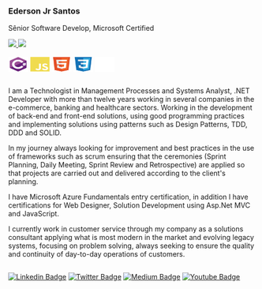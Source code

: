 ### Ederson Jr Santos

 Sênior Software Develop, Microsoft Certified
 
 
<div>
  <a href="https://github.com/evolution-services">
  <img height="180em" src="https://github-readme-stats.vercel.app/api?username=evolution-services&show_icons=true&theme=tokyonight&include_all_commits=true&count_private=true"/>
  <img height="180em" src="https://github-readme-stats.vercel.app/api/top-langs/?username=evolution-services&layout=compact&langs_count=7&theme=tokyonight"/>
 </a>
</div>

<div style="display: inline_block"><br>
  <img align="center" alt="Csharp" height="30" width="40" src="https://raw.githubusercontent.com/devicons/devicon/master/icons/csharp/csharp-original.svg"> 
  <img align="center" alt="Js" height="30" width="40" src="https://raw.githubusercontent.com/devicons/devicon/master/icons/javascript/javascript-plain.svg">
  <img align="center" alt="HTML" height="30" width="40" src="https://raw.githubusercontent.com/devicons/devicon/master/icons/html5/html5-original.svg">
  <img align="center" alt="CSS" height="30" width="40" src="https://raw.githubusercontent.com/devicons/devicon/master/icons/css3/css3-original.svg">
  <img align="center" alt="docker" height="30" width="40" src="https://github.com/docker/docker.github.io/blob/master/images/docker-icon.svg">
</div>

##

I am a Technologist in Management Processes and Systems Analyst, .NET Developer with more than twelve years working in several companies in the e-commerce, banking and healthcare sectors.
Working in the development of back-end and front-end solutions, using good programming practices and implementing solutions using patterns such as Design Patterns, TDD, DDD and SOLID.

In my journey always looking for improvement and best practices in the use of frameworks such as scrum ensuring that the ceremonies (Sprint Planning, Daily Meeting, Sprint Review and Retrospective) are applied so that projects are carried out and delivered according to the client's planning.

I have Microsoft Azure Fundamentals entry certification, in addition I have certifications for Web Designer, Solution Development using Asp.Net MVC and
JavaScript.

I currently work in customer service through my company as a solutions consultant applying what is most modern in the market and evolving legacy systems, focusing on problem solving, always seeking to ensure the quality and continuity of day-to-day operations of customers.

##

[![Linkedin Badge](https://img.shields.io/badge/linkedin-%230077B5.svg?&style=for-the-badge&logo=linkedin&logoColor=white)](https://www.linkedin.com/in/ederson-jr-santos/)
[![Twitter Badge](https://img.shields.io/badge/twitter-%231DA1F2.svg?&style=for-the-badge&logo=twitter&logoColor=white)](https://twitter.com/edersonjrsantos)
[![Medium Badge](https://img.shields.io/badge/medium-%2312100E.svg?&style=for-the-badge&logo=medium&logoColor=white)](https://medium.com/@edersonjrsantos/)
[![Youtube Badge](https://img.shields.io/badge/youtube-%23FF0000.svg?&style=for-the-badge&logo=youtube&logoColor=white)](https://www.youtube.com/edersonjrsantos)

